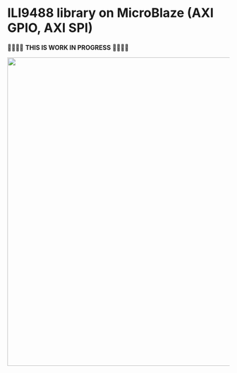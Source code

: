 # ILI9488 library on MicroBlaze (AXI GPIO, AXI SPI)

:construction::construction::construction::construction: **THIS IS WORK IN PROGRESS** :construction::construction::construction::construction:


[<img src="https://github.com/viktor-nikolov/ILI9488-Xilinx/blob/main/pictures/ILI9488_with_Arty_A7.jpg?raw=true" title="" alt="" width="700">](https://github.com/viktor-nikolov/ILI9488-Xilinx/blob/main/pictures/ILI9488_with_Arty_A7.jpg)
